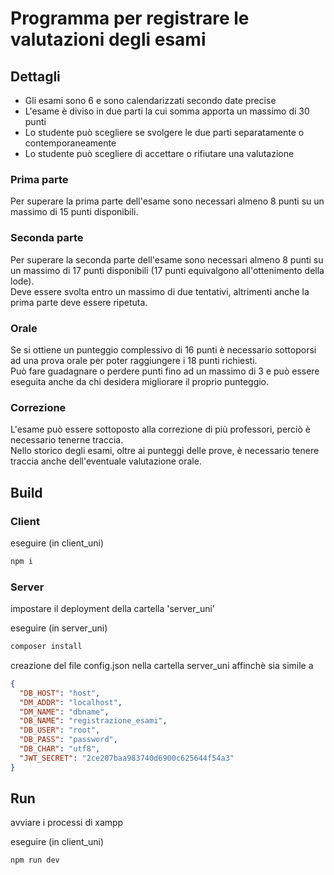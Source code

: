 # Programma per registrare le valutazioni degli esami

## Dettagli

- Gli esami sono 6 e sono calendarizzati secondo date precise
- L'esame è diviso in due parti la cui somma apporta un massimo di 30 punti
- Lo studente può scegliere se svolgere le due parti separatamente o contemporaneamente
- Lo studente può scegliere di accettare o rifiutare una valutazione

### Prima parte

Per superare la prima parte dell'esame sono necessari almeno 8 punti su un massimo di 15 punti disponibili.

### Seconda parte

Per superare la seconda parte dell'esame sono necessari almeno 8 punti su un massimo di 17 punti disponibili (17 punti equivalgono all'ottenimento della lode).  
Deve essere svolta entro un massimo di due tentativi, altrimenti anche la prima parte deve essere ripetuta.

### Orale

Se si ottiene un punteggio complessivo di 16 punti è necessario sottoporsi ad una prova orale per poter raggiungere i 18 punti richiesti.  
Può fare guadagnare o perdere punti fino ad un massimo di 3 e può essere eseguita anche da chi desidera migliorare il proprio punteggio.

### Correzione

L'esame può essere sottoposto alla correzione di più professori, perciò è necessario tenerne traccia.  
Nello storico degli esami, oltre ai punteggi delle prove, è necessario tenere traccia anche dell'eventuale valutazione orale.

## Build

### Client

eseguire (in client_uni)

```bash
npm i
```

### Server

impostare il deployment della cartella 'server_uni'

eseguire (in server_uni)

```bash
composer install
```

creazione del file config.json nella cartella server_uni affinchè sia simile a

```json
{
  "DB_HOST": "host",
  "DM_ADDR": "localhost",
  "DM_NAME": "dbname",
  "DB_NAME": "registrazione_esami",
  "DB_USER": "root",
  "DB_PASS": "password",
  "DB_CHAR": "utf8",
  "JWT_SECRET": "2ce207baa983740d6900c625644f54a3"
}
```

## Run

avviare i processi di xampp

eseguire (in client_uni)

```bash
npm run dev
```
